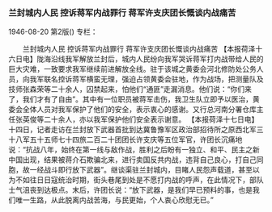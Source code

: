 ### 兰封城内人民  控诉蒋军内战罪行  蒋军许支庆团长慨谈内战痛苦

1946-08-20
第2版()
专栏：

　　兰封城内人民
    控诉蒋军内战罪行
    蒋军许支庆团长慨谈内战痛苦
    【本报荷泽十六日电】陇海沿线我军解放兰封后，城内人民纷向我军哭诉蒋军打内战带给人民的巨大灾难，一致要求我军继续前进解放全线。驻于该城之黄委会河北修防处公务人员，向我军联名控诉蒋军横蛮无理，强迫占领黄委会驻地，作为战场，把测量队及技师张森荣等二十余人，囚禁起来，怕他们“通匪”走漏消息。他们说：“你们来了，我们才有了自由”。其中有一位职员被蒋军击伤，我卫生队立即予以医治，黄委会全体人员对我军保护了他们的安全，表示衷心的感谢。又行总河南分署仓库主任张英俊等二十余人，亦以我军保护他们安全表示谢意。
    【本报荷泽十七日电】十四日，记者走访在兰封放下武器首批到达冀鲁豫军区政治部招待所之原西北军三十八军五十五师七十四旅二百二十团团长许支庆等五位军官，许团长沉痛地说：“抗战八年，始终在第一线与敌作战，胜利之后盼有一独立、和平、民主之新中国出现，结果被蒋介石欺骗北来，进行卖国反共内战，违背自己良心，打自己同胞，故一经战斗即行放下武器”。继谈渠驻兰封城内，目睹人民怨声载道，甚至以为不如往日日寇统治时期，街头巷尾到处是不愿打内战的呼声，在此情况下，部队士气沮丧到达极点。末后，许团长说：“放下武器，是我们早已预料的事，也是我们唯一生路，从此脱离内战苦海，与民更始，个人衷心欣慰无已。”
